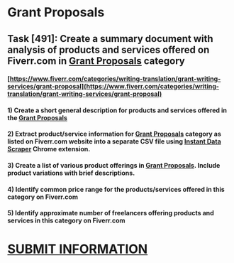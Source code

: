 # Grant Proposals
## Task [491]: Create a summary document with analysis of products and services offered on Fiverr.com in [Grant Proposals](https://www.fiverr.com/categories/writing-translation/grant-writing-services/grant-proposal) category
#### [https://www.fiverr.com/categories/writing-translation/grant-writing-services/grant-proposal](https://www.fiverr.com/categories/writing-translation/grant-writing-services/grant-proposal)
#### 1) Create a short general description for products and services offered in the [Grant Proposals](https://www.fiverr.com/categories/writing-translation/grant-writing-services/grant-proposal)
#### 2) Extract product/service information for [Grant Proposals](https://www.fiverr.com/categories/writing-translation/grant-writing-services/grant-proposal) category as listed on Fiverr.com website into a separate CSV file using [Instant Data Scraper](https://chrome.google.com/webstore/detail/instant-data-scraper/ofaokhiedipichpaobibbnahnkdoiiah) Chrome extension.
#### 3) Create a list of various product offerings in [Grant Proposals](https://www.fiverr.com/categories/writing-translation/grant-writing-services/grant-proposal). Include product variations with brief descriptions.
#### 4) Identify common price range for the products/services offered in this category on Fiverr.com
#### 5) Identify approximate number of freelancers offering products and services in this category on Fiverr.com

# [SUBMIT INFORMATION](https://forms.office.com/r/8AEKjkLxKG)
